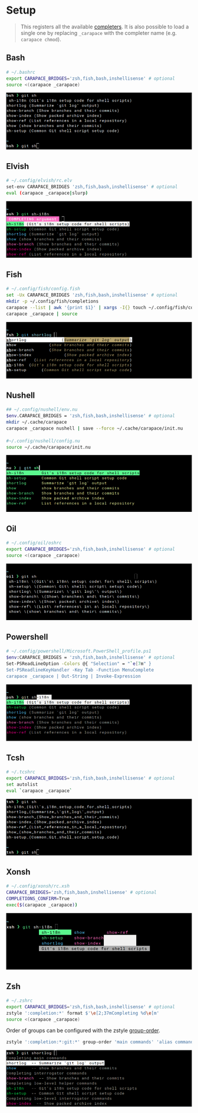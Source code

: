 # Setup

> This registers all the available [completers](./completers.md).
> It is also possible to load a single one by replacing `_carapace` with the completer name (e.g. `carapace chmod`).

## Bash

```sh
# ~/.bashrc
export CARAPACE_BRIDGES='zsh,fish,bash,inshellisense' # optional
source <(carapace _carapace)
```

![](./setup-bash.png)

## Elvish

```sh
# ~/.config/elvish/rc.elv
set-env CARAPACE_BRIDGES 'zsh,fish,bash,inshellisense' # optional
eval (carapace _carapace|slurp)
```

![](./setup-elvish.png)

## Fish

```sh
# ~/.config/fish/config.fish
set -Ux CARAPACE_BRIDGES 'zsh,fish,bash,inshellisense' # optional
mkdir -p ~/.config/fish/completions
carapace --list | awk '{print $1}' | xargs -I{} touch ~/.config/fish/completions/{}.fish # disable auto-loaded completions (#185)
carapace _carapace | source
```

![](./setup-fish.png)

## Nushell

```sh
## ~/.config/nushell/env.nu
$env.CARAPACE_BRIDGES = 'zsh,fish,bash,inshellisense' # optional
mkdir ~/.cache/carapace
carapace _carapace nushell | save --force ~/.cache/carapace/init.nu

#~/.config/nushell/config.nu
source ~/.cache/carapace/init.nu
```

![](./setup-nushell.png)

## Oil

```sh
# ~/.config/oil/oshrc
export CARAPACE_BRIDGES='zsh,fish,bash,inshellisense' # optional
source <(carapace _carapace)
```

![](./setup-oil.png)

## Powershell

```sh
# ~/.config/powershell/Microsoft.PowerShell_profile.ps1
$env:CARAPACE_BRIDGES = 'zsh,fish,bash,inshellisense' # optional
Set-PSReadLineOption -Colors @{ "Selection" = "`e[7m" }
Set-PSReadlineKeyHandler -Key Tab -Function MenuComplete
carapace _carapace | Out-String | Invoke-Expression
```

![](./setup-powershell.png)

## Tcsh
```sh
# ~/.tcshrc
export CARAPACE_BRIDGES='zsh,fish,bash,inshellisense' # optional
set autolist
eval `carapace _carapace`
```

![](./setup-tcsh.png)

## Xonsh
```sh
# ~/.config/xonsh/rc.xsh
CARAPACE_BRIDGES='zsh,fish,bash,inshellisense' # optional
COMPLETIONS_CONFIRM=True
exec($(carapace _carapace))
```

![](./setup-xonsh.png)

## Zsh

```sh
# ~/.zshrc
export CARAPACE_BRIDGES='zsh,fish,bash,inshellisense' # optional
zstyle ':completion:*' format $'\e[2;37mCompleting %d\e[m'
source <(carapace _carapace)
```

Order of groups can be configured with the zstyle [group-order](https://zsh.sourceforge.io/Guide/zshguide06.html).
```sh
zstyle ':completion:*:git:*' group-order 'main commands' 'alias commands' 'external commands'
```

![](./setup-zsh.png)
